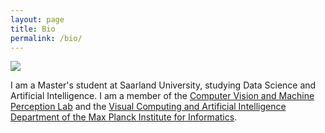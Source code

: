 ```yaml
---
layout: page
title: Bio
permalink: /bio/
---
```


![](/assets/PictureOfMe.jpeg)

I am a Master's student at Saarland University, studying Data Science and Artificial Intelligence. I am a member of the [Computer Vision and Machine Perception Lab](https://cvmp.cs.uni-saarland.de/) and the [Visual Computing and Artificial Intelligence Department of the Max Planck Institute for Informatics](https://www.mpi-inf.mpg.de/departments/visual-computing-and-artificial-intelligence).

<!-- This is the base Jekyll theme. You can find out more info about customizing your Jekyll theme, as well as basic Jekyll usage documentation at [jekyllrb.com](https://jekyllrb.com/)

You can find the source code for Minima at GitHub:
[jekyll][jekyll-organization] /
[minima](https://github.com/jekyll/minima)

You can find the source code for Jekyll at GitHub:
[jekyll][jekyll-organization] /
[jekyll](https://github.com/jekyll/jekyll)


[jekyll-organization]: https://github.com/jekyll -->
